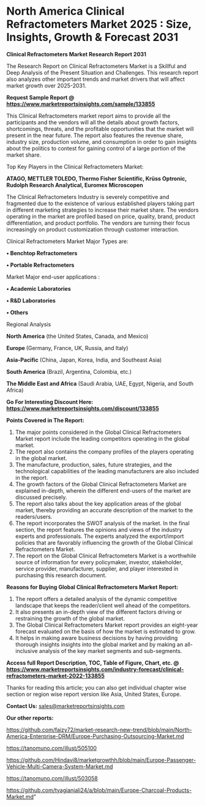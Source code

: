 # North America Clinical Refractometers Market 2025 : Size, Insights, Growth & Forecast 2031

<strong>Clinical Refractometers Market Research Report 2031</strong>

The Research Report on Clinical Refractometers Market is a Skillful and Deep Analysis of the Present Situation and Challenges. This research report also analyzes other important trends and market drivers that will affect market growth over 2025-2031.

<strong>Request Sample Report @ <a href=https://www.marketreportsinsights.com/sample/133855>https://www.marketreportsinsights.com/sample/133855</a></strong>

This Clinical Refractometers market report aims to provide all the participants and the vendors will all the details about growth factors, shortcomings, threats, and the profitable opportunities that the market will present in the near future. The report also features the revenue share, industry size, production volume, and consumption in order to gain insights about the politics to contest for gaining control of a large portion of the market share.

Top Key Players in the Clinical Refractometers Market:

<strong>ATAGO, METTLER TOLEDO, Thermo Fisher Scientific, Krüss Optronic, Rudolph Research Analytical, Euromex Microscopen</strong>

The Clinical Refractometers Industry is severely competitive and fragmented due to the existence of various established players taking part in different marketing strategies to increase their market share. The vendors operating in the market are profiled based on price, quality, brand, product differentiation, and product portfolio. The vendors are turning their focus increasingly on product customization through customer interaction.

Clinical Refractometers Market Major Types are:

<strong>• Benchtop Refractometers

• Portable Refractometers</strong>

Market Major end-user applications :

<strong>• Academic Laboratories

• R&D Laboratories

• Others</strong>

Regional Analysis

</u><strong><b>North America</b></strong> (the United States, Canada, and Mexico)

<strong><b>Europe </b></strong>(Germany, France, UK, Russia, and Italy)

<strong><b>Asia-Pacific</b></strong> (China, Japan, Korea, India, and Southeast Asia)

<strong><b>South America</b></strong> (Brazil, Argentina, Colombia, etc.)

<strong><b>The Middle East and Africa</b></strong> (Saudi Arabia, UAE, Egypt, Nigeria, and South Africa)

<strong>Go For Interesting Discount Here: <a href=https://www.marketreportsinsights.com/discount/133855>https://www.marketreportsinsights.com/discount/133855</a></strong>

<strong>Points Covered in The Report:</strong>
<ol>
  <li>The major points considered in the Global Clinical Refractometers Market report include the leading competitors operating in the global market.</li>
  <li>The report also contains the company profiles of the players operating in the global market.</li>
  <li>The manufacture, production, sales, future strategies, and the technological capabilities of the leading manufacturers are also included in the report.</li>
  <li>The growth factors of the Global Clinical Refractometers Market are explained in-depth, wherein the different end-users of the market are discussed precisely.</li>
  <li>The report also talks about the key application areas of the global market, thereby providing an accurate description of the market to the readers/users.</li>
  <li>The report incorporates the SWOT analysis of the market. In the final section, the report features the opinions and views of the industry experts and professionals. The experts analyzed the export/import policies that are favorably influencing the growth of the Global Clinical Refractometers Market.</li>
  <li>The report on the Global Clinical Refractometers Market is a worthwhile source of information for every policymaker, investor, stakeholder, service provider, manufacturer, supplier, and player interested in purchasing this research document.</li>
</ol>
<strong>Reasons for Buying Global Clinical Refractometers Market Report:</strong>

<ol>
  <li>The report offers a detailed analysis of the dynamic competitive landscape that keeps the reader/client well ahead of the competitors.</li>
  <li>It also presents an in-depth view of the different factors driving or restraining the growth of the global market.</li>
  <li>The Global Clinical Refractometers Market report provides an eight-year forecast evaluated on the basis of how the market is estimated to grow.</li>
  <li>It helps in making aware business decisions by having providing thorough insights insights into the global market and by making an all-inclusive analysis of the key market segments and sub-segments.</li>
</ol>
<strong>Access full Report Description, TOC, Table of Figure, Chart, etc. @ <a href=https://www.marketreportsinsights.com/industry-forecast/clinical-refractometers-market-2022-133855>https://www.marketreportsinsights.com/industry-forecast/clinical-refractometers-market-2022-133855</a></strong>


Thanks for reading this article; you can also get individual chapter wise section or region wise report version like Asia, United States, Europe.

<strong>Contact Us:</strong>
sales@marketreportsinsights.com

<strong>Our other reports:</strong>

<a href=https://github.com/faizy72/market-research-new-trend/blob/main/North-America-Enterprise-DRM/Europe-Purchasing-Outsourcing-Market.md>https://github.com/faizy72/market-research-new-trend/blob/main/North-America-Enterprise-DRM/Europe-Purchasing-Outsourcing-Market.md</a>

<a href=https://tanomuno.com/illust/505100>https://tanomuno.com/illust/505100</a>

<a href=https://github.com/Hindavi8/marketgrowthh/blob/main/Europe-Passenger-Vehicle-Multi-Camera-System-Market.md>https://github.com/Hindavi8/marketgrowthh/blob/main/Europe-Passenger-Vehicle-Multi-Camera-System-Market.md</a>

<a href=https://tanomuno.com/illust/503058>https://tanomuno.com/illust/503058</a>

<a href=https://github.com/tyagianjali24/a/blob/main/Europe-Charcoal-Products-Market.md>https://github.com/tyagianjali24/a/blob/main/Europe-Charcoal-Products-Market.md</a>"
